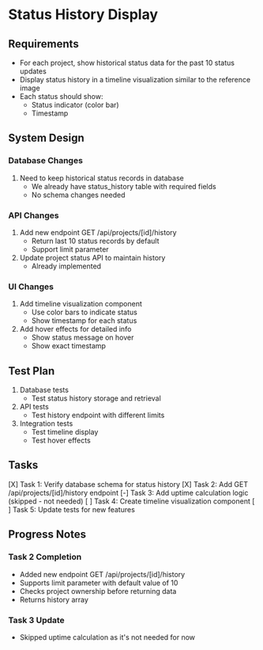 # Status History Display

## Requirements
- For each project, show historical status data for the past 10 status updates
- Display status history in a timeline visualization similar to the reference image
- Each status should show:
  - Status indicator (color bar)
  - Timestamp

## System Design

### Database Changes
1. Need to keep historical status records in database
   - We already have status_history table with required fields
   - No schema changes needed

### API Changes
1. Add new endpoint GET /api/projects/[id]/history
   - Return last 10 status records by default
   - Support limit parameter
2. Update project status API to maintain history
   - Already implemented

### UI Changes
1. Add timeline visualization component
   - Use color bars to indicate status
   - Show timestamp for each status
2. Add hover effects for detailed info
   - Show status message on hover
   - Show exact timestamp

## Test Plan
1. Database tests
   - Test status history storage and retrieval
2. API tests
   - Test history endpoint with different limits
3. Integration tests
   - Test timeline display
   - Test hover effects

## Tasks
[X] Task 1: Verify database schema for status history
[X] Task 2: Add GET /api/projects/[id]/history endpoint
[-] Task 3: Add uptime calculation logic (skipped - not needed)
[ ] Task 4: Create timeline visualization component
[ ] Task 5: Update tests for new features

## Progress Notes

### Task 2 Completion
- Added new endpoint GET /api/projects/[id]/history
- Supports limit parameter with default value of 10
- Checks project ownership before returning data
- Returns history array

### Task 3 Update
- Skipped uptime calculation as it's not needed for now